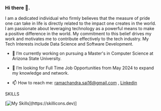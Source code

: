 ### Hi there 👋.

I am a dedicated individual who firmly believes that the measure of pride one can take in life is directly related to the impact one creates in the world. I am passionate about leveraging technology as a powerful means to make a positive difference in the world. My commitment to this belief drives my work and motivates me to contribute effectively to the tech industry.
My Tech Interests include Data Science and Software Development.

- 🔭 I’m currently working on pursuing a Master's in Computer Science at Arizona State University.

- 👯 I’m looking for Full Time Job Opportunities from May 2024 to expand my knowledge and network.

- 📫 How to reach me: ramachandra.sai16@gmail.com , [Linkedin](https://www.linkedin.com/in/ramachandra-913b78111/)
 
SKILLS

[![My Skills](https://skillicons.dev/icons?i=py,postgres,flask,mysql,pytorch,java,azure,aws,postman,js,html,css,)](https://skillicons.dev)]
<!--
**ramachandrasai7/ramachandrasai7** is a ✨ _special_ ✨ repository because its `README.md` (this file) appears on your GitHub profile.

Here are some ideas to get you started:

- 🔭 I’m currently working on ...
- 🌱 I’m currently learning ...
- 👯 I’m looking to collaborate on ...
- 🤔 I’m looking for help with ...
- 💬 Ask me about ...
- 📫 How to reach me: ...
- 😄 Pronouns: ...
- ⚡ Fun fact: ...
-->
